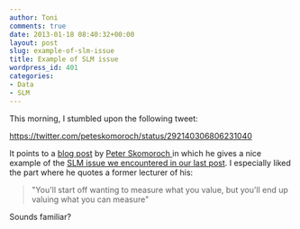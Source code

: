 ```yaml
---
author: Toni
comments: true
date: 2013-01-18 08:40:32+00:00
layout: post
slug: example-of-slm-issue
title: Example of SLM issue
wordpress_id: 401
categories:
- Data
- SLM
---
```


This morning, I stumbled upon the following tweet:

https://twitter.com/peteskomoroch/status/292140306806231040

It points to a [blog post](http://petewarden.typepad.com/searchbrowser/2013/01/does-reality-improve-when-your-numbers-do.html) by [Peter Skomoroch ](https://twitter.com/peteskomoroch)in which he gives a nice example of the [SLM issue we encountered in our last post](http://www.data-intuitive.com/2012/12/slm-issues-with-traditional-slm-part-3/). I especially liked the part where he quotes a former lecturer of his:


<blockquote>"You'll start off wanting to measure what you value, but you'll end up valuing what you can measure"</blockquote>


Sounds familiar?
